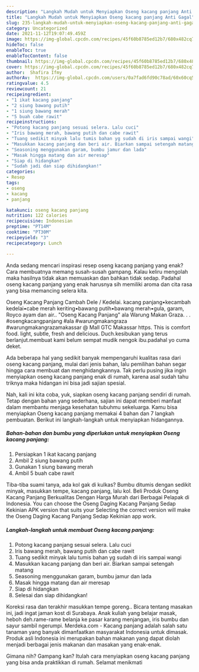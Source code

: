 ```yaml
---
description: "Langkah Mudah untuk Menyiapkan Oseng kacang panjang Anti Gagal"
title: "Langkah Mudah untuk Menyiapkan Oseng kacang panjang Anti Gagal"
slug: 235-langkah-mudah-untuk-menyiapkan-oseng-kacang-panjang-anti-gagal
category: Uncategorized
date: 2021-11-12T19:07:49.459Z
image: https://img-global.cpcdn.com/recipes/45f60b8785ed12b7/680x482cq70/oseng-kacang-panjang-foto-resep-utama.jpg
hideToc: false
enableToc: true
enableTocContent: false
thumbnail: https://img-global.cpcdn.com/recipes/45f60b8785ed12b7/680x482cq70/oseng-kacang-panjang-foto-resep-utama.jpg
cover: https://img-global.cpcdn.com/recipes/45f60b8785ed12b7/680x482cq70/oseng-kacang-panjang-foto-resep-utama.jpg
author:  Shafira Ifmy
authorAv:  https://img-global.cpcdn.com/users/0a7fad6fd90c78ad/60x60cq50/avatar.jpg
ratingvalue: 4.5
reviewcount: 21
recipeingredient:
- "1 ikat kacang panjang"
- "2 siung bawang putih"
- "1 siung bawang merah"
- "5 buah cabe rawit"
recipeinstructions:
- "Potong kacang panjang sesuai selera. Lalu cuci"
- "Iris bawang merah, bawang putih dan cabe rawit"
- "Tuang sedikit minyak lalu tumis bahan yg sudah di iris sampai wangi"
- "Masukkan kacang panjang dan beri air. Biarkan sampai setengah matang"
- "Seasoning menggunakan garam, bumbu jamur dan lada"
- "Masak hingga matang dan air meresap"
- "Siap di hidangkan"
- "Sudah jadi dan siap dihidangkan!"
categories:
- Resep
tags:
- oseng
- kacang
- panjang

katakunci: oseng kacang panjang 
nutrition: 122 calories
recipecuisine: Indonesian
preptime: "PT14M"
cooktime: "PT30M"
recipeyield: "3"
recipecategory: Lunch

---
```



Anda sedang mencari inspirasi resep oseng kacang panjang yang enak? Cara membuatnya memang susah-susah gampang. Kalau keliru mengolah maka hasilnya tidak akan memuaskan dan bahkan tidak sedap. Padahal oseng kacang panjang yang enak harusnya sih memiliki aroma dan cita rasa yang bisa memancing selera kita.


Oseng Kacang Panjang Cambah Dele / Kedelai. kacang panjang•kecambah kedelai•cabe merah keriting•bawang putih•bawang merah•gula, garam, Royco ayam dan air.. &#34;Oseng Kacang Panjang&#34; ala Warung Makan Graza. . . #osengkacangpanjang #ala #warungmakangraza #warungmakangrazamakassar @ Mall GTC Makassar https. This is comfort food. light, subtle, fresh and delicious. Duch.kesibukan yang terus berlanjut.membuat kami belum sempat mudik nengok ibu.padahal yo cuma deket.

Ada beberapa hal yang sedikit banyak mempengaruhi kualitas rasa dari oseng kacang panjang, mulai dari jenis bahan, lalu pemilihan bahan segar hingga cara membuat dan menghidangkannya. Tak perlu pusing jika ingin menyiapkan oseng kacang panjang enak di rumah, karena asal sudah tahu triknya maka hidangan ini bisa jadi sajian spesial.


Nah, kali ini kita coba, yuk, siapkan oseng kacang panjang sendiri di rumah. Tetap dengan bahan yang sederhana, sajian ini dapat memberi manfaat dalam membantu menjaga kesehatan tubuhmu sekeluarga. Kamu bisa menyiapkan Oseng kacang panjang memakai 4 bahan dan 7 langkah pembuatan. Berikut ini langkah-langkah untuk menyiapkan hidangannya.

<!--inarticleads1-->

##### Bahan-bahan dan bumbu yang diperlukan untuk menyiapkan Oseng kacang panjang:

1. Persiapkan 1 ikat kacang panjang
1. Ambil 2 siung bawang putih
1. Gunakan 1 siung bawang merah
1. Ambil 5 buah cabe rawit


Tiba-tiba suami tanya, ada kol gak di kulkas? Bumbu ditumis dengan sedikit minyak, masukkan tempe, kacang panjang, lalu kol. Beli Produk Oseng Kacang Panjang Berkualitas Dengan Harga Murah dari Berbagai Pelapak di Indonesia. You can choose the Oseng Daging Kacang Panjang Sedap Kekinian APK version that suits your Selecting the correct version will make the Oseng Daging Kacang Panjang Sedap Kekinian app work. 

<!--inarticleads2-->

##### Langkah-langkah untuk membuat Oseng kacang panjang:

1. Potong kacang panjang sesuai selera. Lalu cuci
1. Iris bawang merah, bawang putih dan cabe rawit
1. Tuang sedikit minyak lalu tumis bahan yg sudah di iris sampai wangi
1. Masukkan kacang panjang dan beri air. Biarkan sampai setengah matang
1. Seasoning menggunakan garam, bumbu jamur dan lada
1. Masak hingga matang dan air meresap
1. Siap di hidangkan
1. Selesai dan siap dihidangkan!

Koreksi rasa dan terakhir masukkan tempe goreng.. Bicara tentang masakan ini, jadi ingat jaman kost di Surabaya. Anak kuliah yang belajar masak, heboh deh.rame-rame belanja ke pasar karang menjangan, iris bumbu dan sayur sambil ngerumpi. Merdeka.com - Kacang panjang adalah salah satu tanaman yang banyak dimanfaatkan masyarakat Indonesia untuk dimasak. Produk asli Indonesia ini merupakan bahan makanan yang dapat diolah menjadi berbagai jenis makanan dan masakan yang enak-enak. 

Gimana nih? Gampang kan? Itulah cara menyiapkan oseng kacang panjang yang bisa anda praktikkan di rumah. Selamat menikmati
